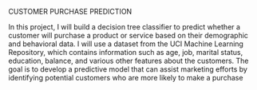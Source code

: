 CUSTOMER PURCHASE PREDICTION

In this project, I will build a decision tree classifier to predict whether a customer will purchase a product or service based on their demographic and behavioral data. I will use a dataset from the UCI Machine Learning Repository, which contains information such as age, job, marital status, education, balance, and various other features about the customers. The goal is to develop a predictive model that can assist marketing efforts by identifying potential customers who are more likely to make a purchase
